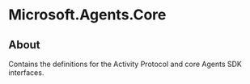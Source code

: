 # Microsoft.Agents.Core

## About

Contains the definitions for the Activity Protocol and core Agents SDK interfaces.
